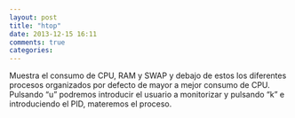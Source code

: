 ```yaml
---
layout: post
title: "htop"
date: 2013-12-15 16:11
comments: true
categories: 
---
```

Muestra el consumo de CPU, RAM y SWAP y debajo de estos los diferentes procesos  organizados por defecto de mayor a mejor consumo de CPU. Pulsando “u” podremos introducir el usuario a monitorizar y pulsando “k” e introduciendo el PID, materemos el proceso.


